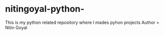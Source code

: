 # nitingoyal-python-
This is my python related repository where I mades pyhon projects 
  Author = Nitin Goyal
